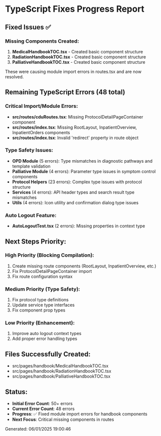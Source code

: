 # TypeScript Fixes Progress Report

## Fixed Issues ✅

### Missing Components Created:
1. **MedicalHandbookTOC.tsx** - Created basic component structure
2. **RadiationHandbookTOC.tsx** - Created basic component structure  
3. **PalliativeHandbookTOC.tsx** - Created basic component structure

These were causing module import errors in routes.tsx and are now resolved.

## Remaining TypeScript Errors (48 total)

### Critical Import/Module Errors:
- **src/routes/cduRoutes.tsx**: Missing ProtocolDetailPageContainer component
- **src/routes/index.tsx**: Missing RootLayout, InpatientOverview, InpatientOrders components
- **src/routes/index.tsx**: Invalid 'redirect' property in route object

### Type Safety Issues:
- **OPD Module** (5 errors): Type mismatches in diagnostic pathways and template validation
- **Palliative Module** (4 errors): Parameter type issues in symptom control components
- **Protocol Helpers** (23 errors): Complex type issues with protocol structure
- **Services** (4 errors): API header types and search result type mismatches
- **Utils** (4 errors): Icon utility and confirmation dialog type issues

### Auto Logout Feature:
- **AutoLogoutTest.tsx** (2 errors): Missing properties in context type

## Next Steps Priority:

### High Priority (Blocking Compilation):
1. Create missing route components (RootLayout, InpatientOverview, etc.)
2. Fix ProtocolDetailPageContainer import
3. Fix route configuration syntax

### Medium Priority (Type Safety):
1. Fix protocol type definitions 
2. Update service type interfaces
3. Fix component prop types

### Low Priority (Enhancement):
1. Improve auto logout context types
2. Add proper error handling types

## Files Successfully Created:
- src/pages/handbook/MedicalHandbookTOC.tsx
- src/pages/handbook/RadiationHandbookTOC.tsx  
- src/pages/handbook/PalliativeHandbookTOC.tsx

## Status:
- **Initial Error Count**: 50+ errors
- **Current Error Count**: 48 errors
- **Progress**: ✅ Fixed module import errors for handbook components
- **Next Focus**: Critical missing components in routes

Generated: 06/01/2025 19:00:46
